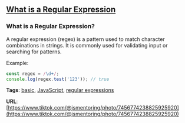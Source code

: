 ## [What is a Regular Expression](#what-is-a-regular-expression)

### What is a Regular Expression?

A regular expression (regex) is a pattern used to match character combinations in strings. It is commonly used for validating input or searching for patterns.

Example:

```javascript
const regex = /\d+/;
console.log(regex.test('123')); // true
```

**Tags**: [basic](./level/basic), [JavaScript](./theme/javascript), [regular expressions](./theme/regular_expressions)

**URL**: [https://www.tiktok.com/@jsmentoring/photo/7456774238825925920](https://www.tiktok.com/@jsmentoring/photo/7456774238825925920)
